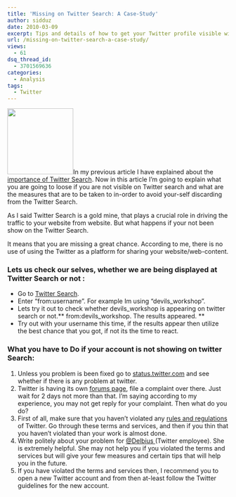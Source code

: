 ```yaml
---
title: 'Missing on Twitter Search: A Case-Study'
author: sidduz
date: 2010-03-09
excerpt: Tips and details of how to get your Twitter profile visible with Twitter search so your visibility is improved on Twitter and explain what you are going to loose if you are not visible on Twitter search and what are the measures that are to be taken to in-order to avoid your-self discarding from the Twitter Search.
url: /missing-on-twitter-search-a-case-study/
views:
  - 61
dsq_thread_id:
  - 3701569636
categories:
  - Analysis
tags:
  - Twitter
---
```

<a rel="attachment wp-att-21476" href="http://devilsworkshop.org/missing-on-twitter-search-a-case-study/twitter-bird/"><img class="alignright size-thumbnail wp-image-21476" title="Twitter-Bird" src="http://cdn.devilsworkshop.org/files/2010/03/Twitter-Bird-150x150.png" alt="" width="150" height="150" /></a>In my previous article I have explained about the [importance of Twitter Search][1]. Now in this article I&#8217;m going to explain what you are going to loose if you are not visible on Twitter search and what are the measures that are to be taken to in-order to avoid your-self discarding from the Twitter Search.

As I said Twitter Search is a gold mine, that plays a crucial role in driving the traffic to your website from website. But what happens if your not been show on the Twitter Search.

It means that you are missing a great chance. According to me, there is no use of using the Twitter as a platform for sharing your website/web-content.

### **Lets us check our selves, whether we are being displayed at Twitter Search or not :**

  * Go to <a href="http://search.twitter.com" onclick="_gaq.push(['_trackEvent', 'outbound-article', 'http://search.twitter.com', 'Twitter Search']);" title="twitter search"  target="_blank">Twitter Search</a>.
  * Enter &#8220;from:username&#8221;. For example Im using &#8220;devils_workshop&#8221;.
  * Lets try it out to check whether devils_workshop is appearing on twitter search or not.** from:devils_workshop. The results appeared. **
  * Try out with your username this time, if the results appear then utilize the best chance that you got, if not its the time to react.

### **What you have to Do if your account is not showing on twitter Search:**

  1. Unless you problem is been fixed go to <a href="http://status.twitter.com/" onclick="_gaq.push(['_trackEvent', 'outbound-article', 'http://status.twitter.com/', 'status.twitter.com']);" target="_blank">status.twitter.com</a> and see whether if there is any problem at twitter.
  2. Twitter is having its own <a href="http://help.twitter.com/forums/31935/entries" onclick="_gaq.push(['_trackEvent', 'outbound-article', 'http://help.twitter.com/forums/31935/entries', 'forums page']);" target="_blank">forums page</a>, file a complaint over there. Just wait for 2 days not more than that. I&#8217;m saying according to my experience, you may not get reply for your complaint. Then what do you do?
  3. First of all, make sure that you haven&#8217;t violated any <a href="http://twitter.com/tos" onclick="_gaq.push(['_trackEvent', 'outbound-article', 'http://twitter.com/tos', 'rules and regulations']);" title="terms of service"  target="_blank">rules and regulations</a> of Twitter. Go through these terms and services, and then if you thin that you haven&#8217;t violated than your work is almost done.
  4. Write politely about your problem for <a href="http://twitter.com/delbius" onclick="_gaq.push(['_trackEvent', 'outbound-article', 'http://twitter.com/delbius', '@Delbius ']);" target="_blank">@Delbius </a>(Twitter employee). She is extremely helpful. She may not help you if you violated the terms and services but will give your few measures and certain tips that will help you in the future.
  5. If you have violated the terms and services then, I recommend you to open a new Twitter account and from then at-least follow the Twitter guidelines for the new account.

 [1]: http://devilsworkshop.org/grasp-the-importance-of-twitter-search-to-drive-traffic-to-your-website/
